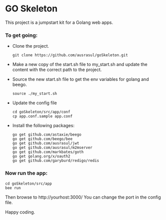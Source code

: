 # GO Skeleton
This project is a jumpstart kit for a Golang web apps.

### To get going:

- Clone the project.
    ```
    git clone https://github.com/ausrasul/goSkeleton.git
    ```
- Make a new copy of the start.sh file to my_start.sh and update the content with the correct path to the project.
- Source the new start.sh file to get the env variables for golang and beego.
    ```
    source ./my_start.sh
	```
- Update the config file
	```
	cd goSkeleton/src/app/conf
	cp app.conf.sample app.conf
	```
	
- Install the following packages:
    ```
    go get github.com/astaxie/beego
    go get github.com/beego/bee
    go get github.com/ausrasul/jwt
    go get github.com/ausrasul/m2mserver
    go get github.com/markbates/goth
    go get golang.org/x/oauth2
    go get github.com/garyburd/redigo/redis
	```
### Now run the app:
```
cd goSkeleton/src/app
bee run
```
Then browse to http://yourhost:3000/ You can change the port in the config file.

Happy coding.

